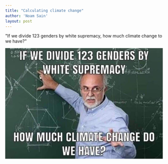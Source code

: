 ```yaml
---
title: "Calculating climate change"
author: 'Noam Sain'
layout: post
---
```


"If we divide 123 genders by white supremacy, how much climate change to we have?"

![Calculating climate change](/assets/2023/2023-02-climate-change.jpg "Calculating climate change")
